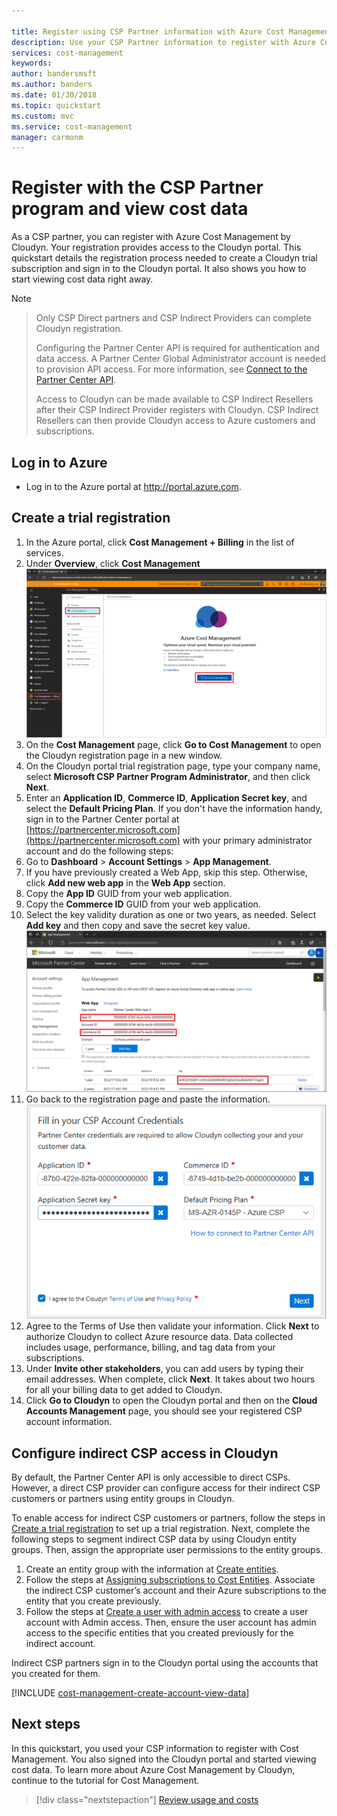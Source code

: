 ```yaml
---

title: Register using CSP Partner information with Azure Cost Management | Microsoft Docs
description: Use your CSP Partner information to register with Azure Cost Management by Cloudyn.
services: cost-management
keywords:
author: bandersmsft
ms.author: banders
ms.date: 01/30/2018
ms.topic: quickstart
ms.custom: mvc
ms.service: cost-management
manager: carmonm
---
```



# Register with the CSP Partner program and view cost data

As a CSP partner, you can register with Azure Cost Management by Cloudyn. Your registration provides access to the Cloudyn portal. This quickstart details the registration process needed to create a Cloudyn trial subscription and sign in to the Cloudyn portal. It also shows you how to start viewing cost data right away.


>[!NOTE]

>Only CSP Direct partners and CSP Indirect Providers can complete Cloudyn registration.
>
>Configuring the Partner Center API is required for authentication and data access. A Partner Center Global Administrator account is needed to provision API access.
For more information, see [Connect to the Partner Center API](https://msdn.microsoft.com/library/partnercenter/mt709136.aspx).
>
>Access to Cloudyn can be made available to CSP Indirect Resellers after their CSP Indirect Provider registers with Cloudyn. CSP Indirect Resellers can then provide Cloudyn access to Azure customers and subscriptions.

## Log in to Azure

- Log in to the Azure portal at http://portal.azure.com.

## Create a trial registration

1. In the Azure portal, click **Cost Management + Billing** in the list of services.
2. Under **Overview**, click **Cost Management**  
    ![Cost Management page](./media/quick-register-csp/cost-mgt-billing-service.png)
3. On the **Cost Management** page, click **Go to Cost Management** to open the Cloudyn registration page in a new window.
4. On the Cloudyn portal trial registration page, type your company name, select **Microsoft CSP Partner Program Administrator**, and then click **Next**.  
5. Enter an **Application ID**, **Commerce ID**, **Application Secret key**, and select the **Default Pricing Plan**. If you don't have the information handy, sign in to the Partner Center portal at  [https://partnercenter.microsoft.com](https://partnercenter.microsoft.com) with your primary administrator account and do the following steps:
  1. Go to **Dashboard** > **Account Settings** > **App Management**.
  2. If you have previously created a Web App, skip this step. Otherwise, click **Add new web app** in the **Web App** section.
  3. Copy the **App ID** GUID from your web application.
  4. Copy the **Commerce ID** GUID from your web application.
  5. Select the key validity duration as one or two years, as needed. Select **Add key** and then copy and save the secret key value.  
    ![CSP Partner Center](./media/quick-register-csp/csp-partner-center.png)
  6. Go back to the registration page and paste the information.  
      ![CSP account credentials](./media/quick-register-csp/csp-reg.png)
6. Agree to the Terms of Use then validate your information. Click **Next** to authorize Cloudyn to collect Azure resource data. Data collected includes usage, performance, billing, and tag data from your subscriptions.  
7. Under **Invite other stakeholders**, you can add users by typing their email addresses. When complete, click **Next**. It takes about two hours for all your billing data to get added to Cloudyn.
8. Click **Go to Cloudyn** to open the Cloudyn portal and then on the **Cloud Accounts Management** page, you should see your registered CSP account information.

## Configure indirect CSP access in Cloudyn

By default, the Partner Center API is only accessible to direct CSPs. However, a direct CSP provider can configure access for their indirect CSP customers or partners using entity groups in Cloudyn.

To enable access for indirect CSP customers or partners, follow the steps in [Create a trial registration](#create-a-trial-registration) to set up a trial registration. Next, complete the following steps to segment indirect CSP data by using Cloudyn entity groups. Then, assign the appropriate user permissions to the entity groups.

1. Create an entity group with the information at [Create entities](tutorial-user-access.md#create-entities).
2. Follow the steps at [Assigning subscriptions to Cost Entities](https://support.cloudyn.com/hc/en-us/articles/115005139425-Video-Assigning-subscriptions-to-Cost-Entities). Associate the indirect CSP customer’s account and their Azure subscriptions to the entity that you create previously.
3. Follow the steps at [Create a user with admin access](tutorial-user-access.md#create-a-user-with-admin-access) to create a user account with Admin access. Then, ensure the user account has admin access to the specific entities that you created previously for the indirect account.

Indirect CSP partners sign in to the Cloudyn portal using the accounts that you created for them.


[!INCLUDE [cost-management-create-account-view-data](../../includes/cost-management-create-account-view-data.md)]

## Next steps

In this quickstart, you used your CSP information to register with Cost Management. You also signed into the Cloudyn portal and started viewing cost data. To learn more about Azure Cost Management by Cloudyn, continue to the tutorial for Cost Management.

> [!div class="nextstepaction"]
> [Review usage and costs](./tutorial-review-usage.md)
